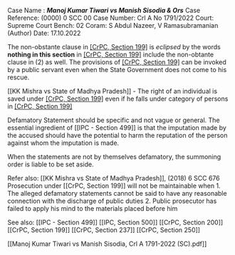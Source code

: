 Case Name : ***Manoj Kumar Tiwari vs Manish Sisodia & Ors***
Case Reference: (0000) 0 SCC 00
Case Number: Crl A No 1791/2022
Court: Supreme Court
Bench: 02
Coram: S Abdul Nazeer, V Ramasubramanian (Author)
Date: 17.10.2022

The non-obstante clause in [[CrPC, Section 199]](2) is *eclipsed* by the words **nothing in this section** in  [[CrPC, Section 199]](6) include the non-obtante clause in (2) as well.
The provisions of  [[CrPC, Section 199]](6) can be invoked by a public servant even when the State Government does not come to his rescue.

[[KK Mishra vs State of Madhya Pradesh]] - The right of an individual is saved under  [[CrPC, Section 199]](6) even if he falls under category of persons in  [[CrPC, Section 199]](2)

Defamatory Statement should be specific and not vague or general.
The essential ingredient of [[IPC - Section 499]] is that the imputation made by the accused should have the potential to harm the reputation of the person against whom the imputation is made.

When the statements are not by themselves defamatory, the summoning order is liable to be set aside.

Refer also:
[[KK Mishra vs State of Madhya Pradesh]], (2018) 6 SCC 676
	Prosecution under  [[CrPC, Section 199]] will not be maintainable when
		1. The alleged defamatory statements cannot be said to have any reasonable connection with the discharge of public duties
		2. Public prosecutor has failed to apply his mind to the materials placed before him

See also:
[[IPC - Section 499]]
[[IPC, Section 500]]
[[CrPC, Section 200]]
[[CrPC, Section 199]]
[[CrPC, Section 237]]
[[CrPC, Section 250]]

[[Manoj Kumar Tiwari vs Manish Sisodia, Crl A 1791-2022 (SC).pdf]]